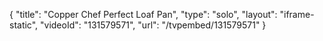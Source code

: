 {
    "title": "Copper Chef Perfect Loaf Pan",
    "type": "solo",
    "layout": "iframe-static",
    "videoId": "131579571",
    "url": "\/tvpembed\/131579571"
}